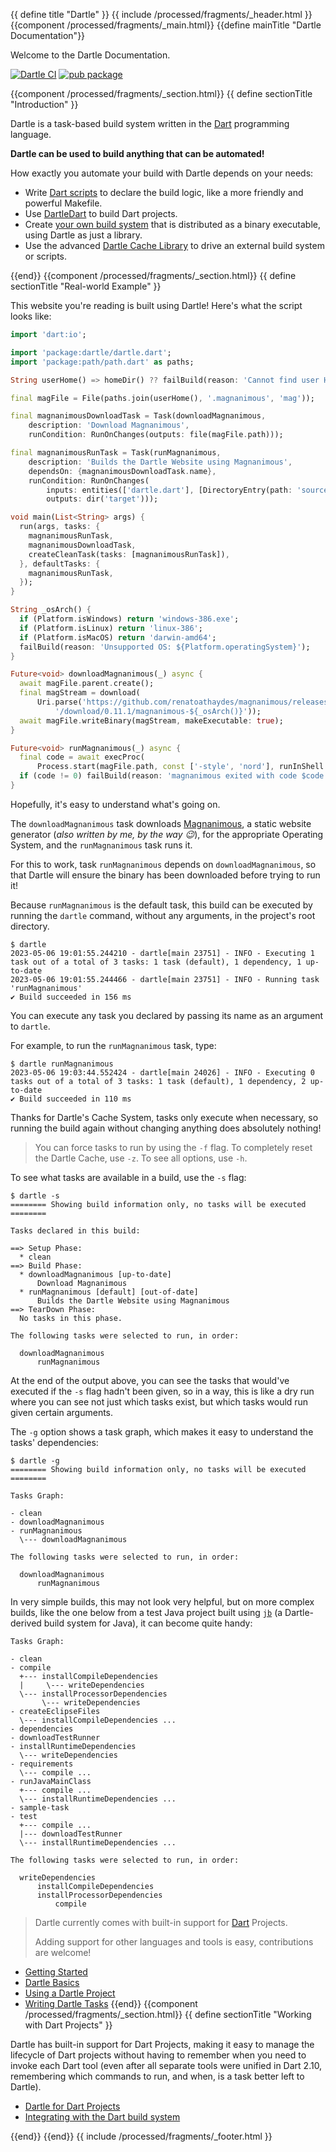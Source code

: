 {{ define title "Dartle" }}
{{ include /processed/fragments/_header.html }}
{{component /processed/fragments/_main.html}}
{{define mainTitle "Dartle Documentation"}}

Welcome to the Dartle Documentation.

[![Dartle CI](https://github.com/renatoathaydes/dartle/workflows/Dartle%20CI/badge.svg)](https://github.com/renatoathaydes/dartle/)
[![pub package](https://img.shields.io/pub/v/dartle.svg)](https://pub.dev/packages/dartle)

{{component /processed/fragments/_section.html}}
{{ define sectionTitle "Introduction" }}

Dartle is a task-based build system written in the [Dart](https://dart.dev/) programming language.

**Dartle can be used to build anything that can be automated!**

How exactly you automate your build with Dartle depends on your needs:

* Write [Dart scripts](dartle-basics.html) to declare the build logic, like a more friendly and powerful Makefile.
* Use [DartleDart](dartle-for-dart.html) to build Dart projects.
* Create [your own build system](dartle-derived-build-tool.html) that is distributed as a binary executable, using Dartle as just a library.
* Use the advanced [Dartle Cache Library](dartle-cache.html) to drive an external build system or scripts.

{{end}}
{{component /processed/fragments/_section.html}}
{{ define sectionTitle "Real-world Example" }}

This website you're reading is built using Dartle! Here's what the script looks like:

```dart
import 'dart:io';

import 'package:dartle/dartle.dart';
import 'package:path/path.dart' as paths;

String userHome() => homeDir() ?? failBuild(reason: 'Cannot find user HOME');

final magFile = File(paths.join(userHome(), '.magnanimous', 'mag'));

final magnanimousDownloadTask = Task(downloadMagnanimous,
    description: 'Download Magnanimous',
    runCondition: RunOnChanges(outputs: file(magFile.path)));

final magnanimousRunTask = Task(runMagnanimous,
    description: 'Builds the Dartle Website using Magnanimous',
    dependsOn: {magnanimousDownloadTask.name},
    runCondition: RunOnChanges(
        inputs: entities(['dartle.dart'], [DirectoryEntry(path: 'source')]),
        outputs: dir('target')));

void main(List<String> args) {
  run(args, tasks: {
    magnanimousRunTask,
    magnanimousDownloadTask,
    createCleanTask(tasks: [magnanimousRunTask]),
  }, defaultTasks: {
    magnanimousRunTask,
  });
}

String _osArch() {
  if (Platform.isWindows) return 'windows-386.exe';
  if (Platform.isLinux) return 'linux-386';
  if (Platform.isMacOS) return 'darwin-amd64';
  failBuild(reason: 'Unsupported OS: ${Platform.operatingSystem}');
}

Future<void> downloadMagnanimous(_) async {
  await magFile.parent.create();
  final magStream = download(
      Uri.parse('https://github.com/renatoathaydes/magnanimous/releases'
          '/download/0.11.1/magnanimous-${_osArch()}'));
  await magFile.writeBinary(magStream, makeExecutable: true);
}

Future<void> runMagnanimous(_) async {
  final code = await execProc(
      Process.start(magFile.path, const ['-style', 'nord'], runInShell: true));
  if (code != 0) failBuild(reason: 'magnanimous exited with code $code');
}
```

Hopefully, it's easy to understand what's going on.

The `downloadMagnanimous` task downloads [Magnanimous](https://renatoathaydes.github.io/magnanimous/),
a static website generator (_also written by me, by the way 😉_), for the appropriate Operating System,
and the `runMagnanimous` task runs it.

For this to work, task `runMagnanimous` depends on `downloadMagnanimous`, so that Dartle will ensure the binary
has been downloaded before trying to run it!

Because `runMagnanimous` is the default task, this build can be executed by running the `dartle` command,
without any arguments, in the project's root directory.

```shell
$ dartle
2023-05-06 19:01:55.244210 - dartle[main 23751] - INFO - Executing 1 task out of a total of 3 tasks: 1 task (default), 1 dependency, 1 up-to-date
2023-05-06 19:01:55.244466 - dartle[main 23751] - INFO - Running task 'runMagnanimous'
✔ Build succeeded in 156 ms
```

You can execute any task you declared by passing its name as an argument to `dartle`.

For example, to run the `runMagnanimous` task, type:

```shell
$ dartle runMagnanimous
2023-05-06 19:03:44.552424 - dartle[main 24026] - INFO - Executing 0 tasks out of a total of 3 tasks: 1 task (default), 1 dependency, 2 up-to-date
✔ Build succeeded in 110 ms
```

Thanks for Dartle's Cache System, tasks only execute when necessary, so running the build again without changing anything
does absolutely nothing!

> You can force tasks to run by using the `-f` flag. To completely reset the Dartle Cache, use `-z`.
> To see all options, use `-h`.

To see what tasks are available in a build, use the `-s` flag:

```shell
$ dartle -s
======== Showing build information only, no tasks will be executed ========

Tasks declared in this build:

==> Setup Phase:
  * clean
==> Build Phase:
  * downloadMagnanimous [up-to-date]
      Download Magnanimous
  * runMagnanimous [default] [out-of-date]
      Builds the Dartle Website using Magnanimous
==> TearDown Phase:
  No tasks in this phase.

The following tasks were selected to run, in order:

  downloadMagnanimous
      runMagnanimous
```

At the end of the output above, you can see the tasks that would've executed if the `-s` flag hadn't been given, so in a
way, this is like a dry run where you can see not just which tasks exist, but which tasks would run given certain arguments.

The `-g` option shows a task graph, which makes it easy to understand the tasks' dependencies:

```shell
$ dartle -g
======== Showing build information only, no tasks will be executed ========

Tasks Graph:

- clean
- downloadMagnanimous
- runMagnanimous
  \--- downloadMagnanimous

The following tasks were selected to run, in order:

  downloadMagnanimous
      runMagnanimous
```

In very simple builds, this may not look very helpful, but on more complex builds, like the one below from a test Java project
built using [`jb`](https://github.com/renatoathaydes/jb) (a Dartle-derived build system for Java), it can become quite handy:

```shell
Tasks Graph:

- clean
- compile
  +--- installCompileDependencies
  |     \--- writeDependencies
  \--- installProcessorDependencies
       \--- writeDependencies
- createEclipseFiles
  \--- installCompileDependencies ...
- dependencies
- downloadTestRunner
- installRuntimeDependencies
  \--- writeDependencies
- requirements
  \--- compile ...
- runJavaMainClass
  +--- compile ...
  \--- installRuntimeDependencies ...
- sample-task
- test
  +--- compile ...
  |--- downloadTestRunner
  \--- installRuntimeDependencies ...

The following tasks were selected to run, in order:

  writeDependencies
      installCompileDependencies
      installProcessorDependencies
          compile
```

> Dartle currently comes with built-in support for [Dart](https://dart.dev) Projects.
> 
> Adding support for other languages and tools is easy, contributions are welcome! 

* [Getting Started](getting-started.html)
* [Dartle Basics](dartle-basics.html)
* [Using a Dartle Project](using-a-dartle-project.html)
* [Writing Dartle Tasks](dartle-tasks.html)
{{end}}
{{component /processed/fragments/_section.html}}
{{ define sectionTitle "Working with Dart Projects" }}

Dartle has built-in support for Dart Projects, making it easy to manage the lifecycle of Dart projects without having
to remember when you need to invoke each Dart tool (even after all separate tools were unified in Dart 2.10, remembering
which commands to run, and when, is a task better left to Dartle).

* [Dartle for Dart Projects](dartle-for-dart.html)
* [Integrating with the Dart build system](dart-build-system.html)

{{end}}
{{end}}
{{ include /processed/fragments/_footer.html }}